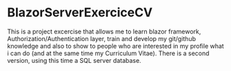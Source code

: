 # BlazorServerExerciceCV
This is a project excercise that allows me to learn blazor framework, Authorization/Authentication layer, train and develop my git/github knowledge and also to show to people who are interested in my profile what i can do (and at the same time my Curriculum Vitae).
There is a second version, using this time a SQL server database.  
